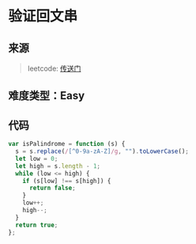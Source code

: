 # 验证回文串

## 来源

> leetcode: [传送门](https://leetcode-cn.com/problems/valid-palindrome/)

## 难度类型：Easy

## 代码

```js
var isPalindrome = function (s) {
  s = s.replace(/[^0-9a-zA-Z]/g, "").toLowerCase();
  let low = 0;
  let high = s.length - 1;
  while (low <= high) {
    if (s[low] !== s[high]) {
      return false;
    }
    low++;
    high--;
  }
  return true;
};
```
